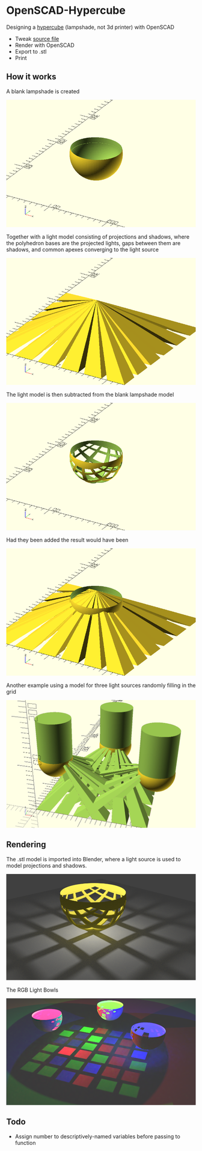 # OpenSCAD-Hypercube
Designing a [hypercube](http://www.sciencemag.org/news/2015/02/how-3d-print-hypercube) (lampshade, not 3d printer) with OpenSCAD

* Tweak [source file](openscad/hypercube.scad)
* Render with OpenSCAD
* Export to .stl
* Print

## How it works

A blank lampshade is created

![Blank Lampshade](images/LampShadeBlank.png)

Together with a light model consisting of projections and shadows, where the polyhedron bases are the projected lights, gaps between them are shadows, and common apexes converging to the light source

![Light model](images/LightSource.png)

The light model is then subtracted from the blank lampshade model

![Difference](images/Difference.png)

Had they been added the result would have been

![Union](images/Union.png)

Another example using a model for three light sources randomly filling in the grid

![AStudyInStupidity4](images/AStudyInStupidity4.png)


## Rendering

The .stl model is imported into Blender, where a light source is used to model projections and shadows.

![Blender cycles render](images/Hypercube-v0.1.png)

The RGB Light Bowls

![LightBowls](images/LightBowls.png)

## Todo

* Assign number to descriptively-named variables before passing to function
